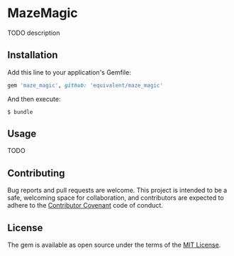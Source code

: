 # MazeMagic

TODO description

## Installation

Add this line to your application's Gemfile:

```ruby
gem 'maze_magic', github: 'equivalent/maze_magic'
```

And then execute:

    $ bundle

## Usage

TODO

## Contributing

Bug reports and pull requests are welcome. This project is intended to be a safe, welcoming space for collaboration, and contributors are expected to adhere to the [Contributor Covenant](contributor-covenant.org) code of conduct.


## License

The gem is available as open source under the terms of the [MIT License](http://opensource.org/licenses/MIT).

